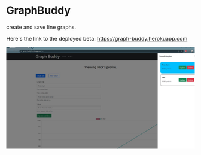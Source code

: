 # GraphBuddy
create and save line graphs.

Here's the link to the deployed beta: https://graph-buddy.herokuapp.com

<img src='./images/pic1.JPG'>
